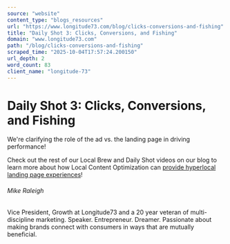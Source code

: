 ```yaml
---
source: "website"
content_type: "blogs_resources"
url: "https://www.longitude73.com/blog/clicks-conversions-and-fishing"
title: "Daily Shot 3: Clicks, Conversions, and Fishing"
domain: "www.longitude73.com"
path: "/blog/clicks-conversions-and-fishing"
scraped_time: "2025-10-04T17:57:24.200150"
url_depth: 2
word_count: 83
client_name: "longitude-73"
---
```


# Daily Shot 3: Clicks, Conversions, and Fishing

We're clarifying the role of the ad vs. the landing page in driving performance!

Check out the rest of our Local Brew and Daily Shot videos on our blog to learn more about how Local Content Optimization can [provide hyperlocal landing page experiences](/blog/driving-local-relevance-with-nextdoor)!

###### Mike Raleigh

Vice President, Growth at Longitude73 and a 20 year veteran of multi-discipline marketing. Speaker. Entrepreneur. Dreamer. Passionate about making brands connect with consumers in ways that are mutually beneficial.